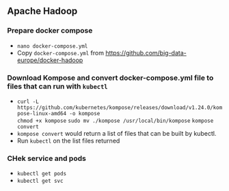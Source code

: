 ## Apache Hadoop
### Prepare docker compose
- `nano docker-compose.yml`
- Copy `docker-compose.yml` from https://github.com/big-data-europe/docker-hadoop
### Download Kompose and convert docker-compose.yml file to files that can run with `kubectl`
- `curl -L https://github.com/kubernetes/kompose/releases/download/v1.24.0/kompose-linux-amd64 -o kompose`  
`chmod +x kompose`
`sudo mv ./kompose /usr/local/bin/kompose`
`kompose convert`
- `kompose convert` would return a list of files that can be built by kubectl. 
- Run `kubectl` on the list files returned
### CHek service and pods
- `kubectl get pods`
- `kubectl get svc`
